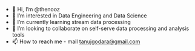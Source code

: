 - 👋 Hi, I’m @thenooz
- 👀 I’m interested in Data Engineering and Data Science
- 🌱 I’m currently learning stream data processing
- 💞️ I’m looking to collaborate on self-serve data processing and analysis tools
- 📫 How to reach me - mail tanujgodara@gmail.com

<!---
thenooz/thenooz is a ✨ special ✨ repository because its `README.md` (this file) appears on your GitHub profile.
You can click the Preview link to take a look at your changes.
--->
